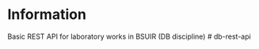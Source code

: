 # Information

Basic REST API for laboratory works in BSUIR (DB discipline)
#   d b - r e s t - a p i  
 
